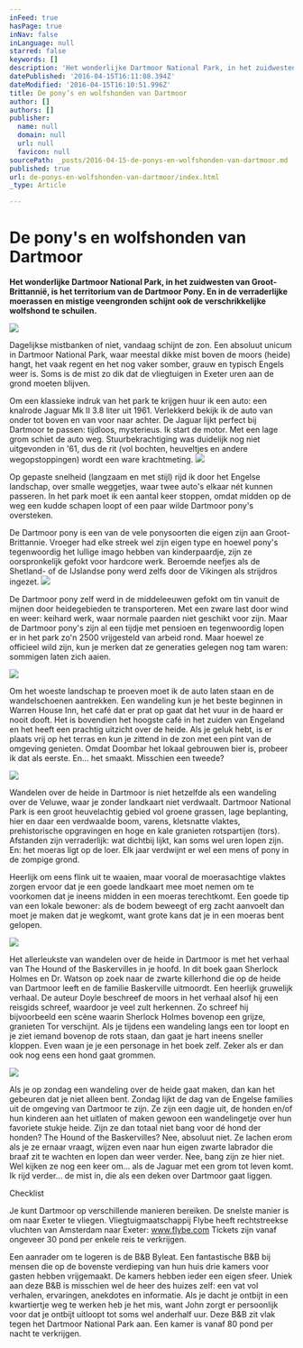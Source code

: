 ```yaml
---
inFeed: true
hasPage: true
inNav: false
inLanguage: null
starred: false
keywords: []
description: 'Het wonderlijke Dartmoor National Park, in het zuidwesten van Groot-Brittannië, is het territorium van de Dartmoor Pony. En in de verraderlijke moerassen en mistige veengronden schijnt ook de verschrikkelijke wolfshond te schuilen.'
datePublished: '2016-04-15T16:11:08.394Z'
dateModified: '2016-04-15T16:10:51.996Z'
title: De pony’s en wolfshonden van Dartmoor
author: []
authors: []
publisher:
  name: null
  domain: null
  url: null
  favicon: null
sourcePath: _posts/2016-04-15-de-ponys-en-wolfshonden-van-dartmoor.md
published: true
url: de-ponys-en-wolfshonden-van-dartmoor/index.html
_type: Article

---
```

# De pony's en wolfshonden van Dartmoor

**Het wonderlijke Dartmoor National Park, in het zuidwesten van Groot-Brittannië, is het territorium van de Dartmoor Pony. En in de verraderlijke moerassen en mistige veengronden schijnt ook de verschrikkelijke wolfshond te schuilen.**

![](https://the-grid-user-content.s3-us-west-2.amazonaws.com/88485f65-318c-48ed-942a-a862a36b8d21.jpg)

Dagelijkse mistbanken of niet, vandaag schijnt de zon. Een absoluut unicum in Dartmoor National Park, waar meestal dikke mist boven de moors (heide) hangt, het vaak regent en het nog vaker somber, grauw en typisch Engels weer is. Soms is de mist zo dik dat de vliegtuigen in Exeter uren aan de grond moeten blijven.

Om een klassieke indruk van het park te krijgen huur ik een auto: een knalrode Jaguar Mk II 3.8 liter uit 1961\. Verlekkerd bekijk ik de auto van onder tot boven en van voor naar achter. De Jaguar lijkt perfect bij Dartmoor te passen: tijdloos, mysterieus. Ik start de motor. Met een lage grom schiet de auto weg. Stuurbekrachtiging was duidelijk nog niet uitgevonden in '61, dus de rit (vol bochten, heuveltjes en andere wegopstoppingen) wordt een ware krachtmeting. ![](https://the-grid-user-content.s3-us-west-2.amazonaws.com/a03297a3-bb23-44d5-bf96-b3ad9f52361d.jpg)

Op gepaste snelheid (langzaam en met stijl) rijd ik door het Engelse landschap, over smalle weggetjes, waar twee auto's elkaar nét kunnen passeren. In het park moet ik een aantal keer stoppen, omdat midden op de weg een kudde schapen loopt of een paar wilde Dartmoor pony's oversteken.

De Dartmoor pony is een van de vele ponysoorten die eigen zijn aan Groot-Brittannie. Vroeger had elke streek wel zijn eigen type en hoewel pony's tegenwoordig het lullige imago hebben van kinderpaardje, zijn ze oorspronkelijk gefokt voor hardcore werk. Beroemde neefjes als de Shetland- of de IJslandse pony werd zelfs door de Vikingen als strijdros ingezet. ![](https://the-grid-user-content.s3-us-west-2.amazonaws.com/ba3642e8-fbb8-4813-8e06-5b1dee4559f6.jpg)

De Dartmoor pony zelf werd in de middeleeuwen gefokt om tin vanuit de mijnen door heidegebieden te transporteren. Met een zware last door wind en weer: keihard werk, waar normale paarden niet geschikt voor zijn. Maar de Dartmoor pony's zijn al een tijdje met pensioen en tegenwoordig lopen er in het park zo'n 2500 vrijgesteld van arbeid rond. Maar hoewel ze officieel wild zijn, kun je merken dat ze generaties gelegen nog tam waren: sommigen laten zich aaien.

![](https://the-grid-user-content.s3-us-west-2.amazonaws.com/3b984aea-201e-4d5a-b505-59d9d0c8c1a9.jpg)

Om het woeste landschap te proeven moet ik de auto laten staan en de wandelschoenen aantrekken. Een wandeling kun je het beste beginnen in Warren House Inn, het café dat er prat op gaat dat het vuur in de haard er nooit dooft. Het is bovendien het hoogste café in het zuiden van Engeland en het heeft een prachtig uitzicht over de heide. Als je geluk hebt, is er plaats vrij op het terras en kun je zittend in de zon met een pint van de omgeving genieten. Omdat Doombar het lokaal gebrouwen bier is, probeer ik dat als eerste. En... het smaakt. Misschien een tweede?

![](https://the-grid-user-content.s3-us-west-2.amazonaws.com/dd6c0089-0e13-423e-8e2c-634b4e8c30e6.jpg)

Wandelen over de heide in Dartmoor is niet hetzelfde als een wandeling over de Veluwe, waar je zonder landkaart niet verdwaalt. Dartmoor National Park is een groot heuvelachtig gebied vol groene grassen, lage beplanting, hier en daar een verdwaalde boom, varens, kletsnatte vlaktes, prehistorische opgravingen en hoge en kale granieten rotspartijen (tors). Afstanden zijn verraderlijk: wat dichtbij lijkt, kan soms wel uren lopen zijn. En: het moeras ligt op de loer. Elk jaar verdwijnt er wel een mens of pony in de zompige grond.

Heerlijk om eens flink uit te waaien, maar vooral de moerasachtige vlaktes zorgen ervoor dat je een goede landkaart mee moet nemen om te voorkomen dat je ineens midden in een moeras terechtkomt. Een goede tip van een lokale bewoner: als de bodem beweegt of erg zacht aanvoelt dan moet je maken dat je wegkomt, want grote kans dat je in een moeras bent gelopen. 

![](https://the-grid-user-content.s3-us-west-2.amazonaws.com/64ad25ac-5ed8-42a3-ab09-86b0ec589361.jpg)

Het allerleukste van wandelen over de heide in Dartmoor is met het verhaal van The Hound of the Baskervilles in je hoofd. In dit boek gaan Sherlock Holmes en Dr. Watson op zoek naar de zwarte killerhond die op de heide van Dartmoor leeft en de familie Baskerville uitmoordt. Een heerlijk gruwelijk verhaal. De auteur Doyle beschreef de moors in het verhaal alsof hij een reisgids schreef, waardoor je veel zult herkennen. Zo schreef hij bijvoorbeeld een scène waarin Sherlock Holmes bovenop een grijze, granieten Tor verschijnt. Als je tijdens een wandeling langs een tor loopt en je ziet iemand bovenop de rots staan, dan gaat je hart ineens sneller kloppen. Even waan je je een personage in het boek zelf. Zeker als er dan ook nog eens een hond gaat grommen.

![](https://the-grid-user-content.s3-us-west-2.amazonaws.com/31a0a354-f54a-4d16-b5f8-46a7ce01a848.jpg)

Als je op zondag een wandeling over de heide gaat maken, dan kan het gebeuren dat je niet alleen bent. Zondag lijkt de dag van de Engelse families uit de omgeving van Dartmoor te zijn. Ze zijn een dagje uit, de honden en/of hun kinderen aan het uitlaten of maken gewoon een wandelingetje over hun favoriete stukje heide. Zijn ze dan totaal niet bang voor dé hond der honden? The Hound of the Baskervilles? Nee, absoluut niet. Ze lachen erom als je ze ernaar vraagt, wijzen even naar hun eigen zwarte labrador die braaf zit te wachten en lopen dan weer verder. Nee, bang zijn ze hier niet. Wel kijken ze nog een keer om... als de Jaguar met een grom tot leven komt. Ik rijd verder...  de mist in, die als een deken over Dartmoor gaat liggen. 

Checklist

Je kunt Dartmoor op verschillende manieren bereiken. De snelste manier is om naar Exeter te vliegen. Vliegtuigmaatschappij Flybe heeft rechtstreekse vluchten van Amsterdam naar Exeter: www.flybe.com Tickets zijn vanaf ongeveer 30 pond per enkele reis te verkrijgen.

Een aanrader om te logeren is de B&B Byleat. Een fantastische B&B bij mensen die op de bovenste verdieping van hun huis drie kamers voor gasten hebben vrijgemaakt. De kamers hebben ieder een eigen sfeer. Uniek aan deze B&B is misschien wel de heer des huizes zelf: een vat vol verhalen, ervaringen, anekdotes en informatie. Als je dacht je ontbijt in een kwartiertje weg te werken heb je het mis, want John zorgt er persoonlijk voor dat je ontbijt uitloopt tot soms wel anderhalf uur. Deze B&B zit vlak  tegen het Dartmoor National Park aan. Een kamer is vanaf 80 pond per nacht te verkrijgen.